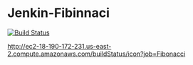# Jenkin-Fibinnaci
[![Build Status](http://ec2-18-190-172-231.us-east-2.compute.amazonaws.com/buildStatus/icon?job=Fibonacci)](http://ec2-18-190-172-231.us-east-2.compute.amazonaws.com/job/Fibonacci/)

http://ec2-18-190-172-231.us-east-2.compute.amazonaws.com/buildStatus/icon?job=Fibonacci

